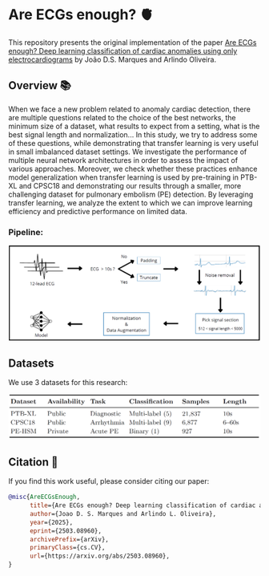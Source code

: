 # Are ECGs enough? 🫀
This repository presents the original implementation of the paper [Are ECGs enough? Deep learning classification of cardiac anomalies using only electrocardiograms](https://doi.org/10.48550/arXiv.2503.08960) by João D.S. Marques and Arlindo Oliveira.

## Overview 📚
When we face a new problem related to anomaly cardiac detection, there are multiple questions related to the choice of the best networks, the minimum size of a dataset, what results to expect from a setting, what is the best signal length and normalization... In this study, we try to address some of these questions, while demonstrating that transfer learning is very useful in small imbalanced dataset settings. We investigate the performance of multiple neural network architectures in order to assess the impact of various approaches. Moreover, we check whether these practices enhance model generalization when transfer learning is used by pre-training in PTB-XL and CPSC18 and demonstrating our results through a smaller, more challenging dataset for pulmonary embolism (PE) detection. By leveraging transfer learning, we analyze the extent to which we can improve learning efficiency and predictive performance on limited data. 

### Pipeline:

![GitHub Logo](images/pipeline.png)

## Datasets

We use 3 datasets for this research:

![GitHub Logo](images/datasets.png)

## Citation 💬
If you find this work useful, please consider citing our paper:

```bibtex
@misc{AreECGsEnough,
      title={Are ECGs enough? Deep learning classification of cardiac anomalies using only electrocardiograms}, 
      author={Joao D. S. Marques and Arlindo L. Oliveira},
      year={2025},
      eprint={2503.08960},
      archivePrefix={arXiv},
      primaryClass={cs.CV},
      url={https://arxiv.org/abs/2503.08960}, 
}
```



